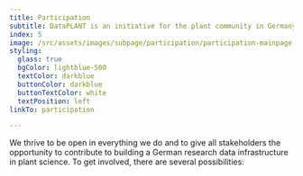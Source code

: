 ```yaml
---
title: Participation
subtitle: DataPLANT is an initiative for the plant community in Germany and beyond.
index: 5
image: /src/assets/images/subpage/participation/participation-mainpage.svg
styling:
  glass: true
  bgColor: lightblue-500
  textColor: darkblue
  buttonColor: darkblue
  buttonTextColor: white
  textPosition: left
linkTo: participation

---
```


We thrive to be open in everything we do and to give all stakeholders the opportunity to contribute to building a German research data infrastructure in plant science. To get involved, there are several possibilities: 